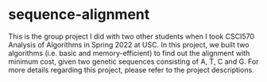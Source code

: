 # sequence-alignment
This is the group project I did with two other students when I took CSCI570 Analysis of Algorithms in Spring 2022 at USC. In this project, we built two algorithms (i.e. basic and memory-efficient) to find out the alignment with minimum cost, given two genetic sequences consisting of A, T, C and G. For more details regarding this project, please refer to the project descriptions.
